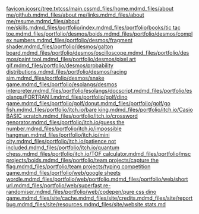 [favicon.ico](favicon.ico)[src/tree.txt](src/tree.txt)[css/main.css](css/main.css)[md_files/home.md](md_files/home.md)[md_files/about me/github.md](md_files/about%20me/github.md)[md_files/about me/links.md](md_files/about%20me/links.md)[md_files/about me/resume.md](md_files/about%20me/resume.md)[md_files/about me/skills.md](md_files/about%20me/skills.md)[md_files/portfolio/index.md](md_files/portfolio/index.md)[md_files/portfolio/books/tic tac toe.md](md_files/portfolio/books/tic%20tac%20toe.md)[md_files/portfolio/desmos/boids.md](md_files/portfolio/desmos/boids.md)[md_files/portfolio/desmos/complex numbers.md](md_files/portfolio/desmos/complex%20numbers.md)[md_files/portfolio/desmos/fragment shader.md](md_files/portfolio/desmos/fragment%20shader.md)[md_files/portfolio/desmos/galton board.md](md_files/portfolio/desmos/galton%20board.md)[md_files/portfolio/desmos/oscilloscope.md](md_files/portfolio/desmos/oscilloscope.md)[md_files/portfolio/desmos/paint tool.md](md_files/portfolio/desmos/paint%20tool.md)[md_files/portfolio/desmos/pixel art gif.md](md_files/portfolio/desmos/pixel%20art%20gif.md)[md_files/portfolio/desmos/probability distributions.md](md_files/portfolio/desmos/probability%20distributions.md)[md_files/portfolio/desmos/racing sim.md](md_files/portfolio/desmos/racing%20sim.md)[md_files/portfolio/desmos/snake game.md](md_files/portfolio/desmos/snake%20game.md)[md_files/portfolio/esolangs/desmos interpreter.md](md_files/portfolio/esolangs/desmos%20interpreter.md)[md_files/portfolio/esolangs/docscript.md](md_files/portfolio/esolangs/docscript.md)[md_files/portfolio/esolangs/FORTRAN I.md](md_files/portfolio/esolangs/FORTRAN%20I.md)[md_files/portfolio/golf/dino game.md](md_files/portfolio/golf/dino%20game.md)[md_files/portfolio/golf/donut.md](md_files/portfolio/golf/donut.md)[md_files/portfolio/golf/go fish.md](md_files/portfolio/golf/go%20fish.md)[md_files/portfolio/itch.io/bare king.md](md_files/portfolio/itch.io/bare%20king.md)[md_files/portfolio/itch.io/Casio BASIC scratch.md](md_files/portfolio/itch.io/Casio%20BASIC%20scratch.md)[md_files/portfolio/itch.io/crossword genorator.md](md_files/portfolio/itch.io/crossword%20genorator.md)[md_files/portfolio/itch.io/guess the number.md](md_files/portfolio/itch.io/guess%20the%20number.md)[md_files/portfolio/itch.io/impossible hangman.md](md_files/portfolio/itch.io/impossible%20hangman.md)[md_files/portfolio/itch.io/mini city.md](md_files/portfolio/itch.io/mini%20city.md)[md_files/portfolio/itch.io/patience not included.md](md_files/portfolio/itch.io/patience%20not%20included.md)[md_files/portfolio/itch.io/quantum chess.md](md_files/portfolio/itch.io/quantum%20chess.md)[md_files/portfolio/itch.io/TOF calculator.md](md_files/portfolio/itch.io/TOF%20calculator.md)[md_files/portfolio/msc projects/boids.md](md_files/portfolio/msc%20projects/boids.md)[md_files/portfolio/team projects/capture the flag.md](md_files/portfolio/team%20projects/capture%20the%20flag.md)[md_files/portfolio/team projects/typing competition game.md](md_files/portfolio/team%20projects/typing%20competition%20game.md)[md_files/portfolio/web/google sheets wordle.md](md_files/portfolio/web/google%20sheets%20wordle.md)[md_files/portfolio/web/portfolio.md](md_files/portfolio/web/portfolio.md)[md_files/portfolio/web/short url.md](md_files/portfolio/web/short%20url.md)[md_files/portfolio/web/superfast re-randomiser.md](md_files/portfolio/web/superfast%20re-randomiser.md)[md_files/portfolio/web/codepen/pure css dino game.md](md_files/portfolio/web/codepen/pure%20css%20dino%20game.md)[md_files/site/cache.md](md_files/site/cache.md)[md_files/site/credits.md](md_files/site/credits.md)[md_files/site/report bug.md](md_files/site/report%20bug.md)[md_files/site/resources.md](md_files/site/resources.md)[md_files/site/website stats.md](md_files/site/website%20stats.md)
<!-- LAST EDITED Wed Nov  8 14:24:14 2023 LAST EDITED-->